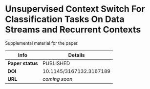 # Unsupervised Context Switch For Classification Tasks On Data Streams and Recurrent Contexts

Supplemental material for the paper.

| Info             | Details                 |
| -----------------|-------------------------|
| **Paper status** | PUBLISHED               |
| **DOI**          | 10.1145/3167132.3167189 |
| **URL**          | _coming soon_           |
